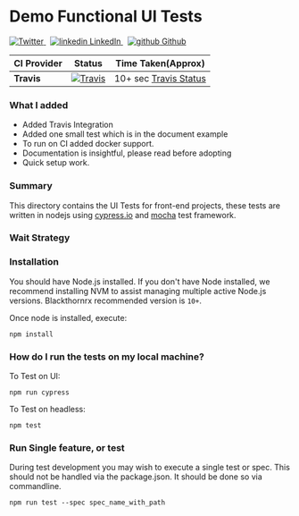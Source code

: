 # Demo Functional UI Tests


<p>
  <a href="https://twitter.com/intent/follow?screen_name=mad_pandey" rel="nofollow noreferrer">
    <img src="https://img.shields.io/twitter/follow/mad_pandey.svg" alt="Twitter">
  </a> &nbsp; 
  <a href="https://www.linkedin.com/in/imsiddharth/" rel="nofollow noreferrer">
    <img src="https://i.stack.imgur.com/gVE0j.png" alt="linkedin"> LinkedIn
  </a> &nbsp; 
  <a href="https://github.com/imsiddharth" rel="nofollow noreferrer">
    <img src="https://i.stack.imgur.com/tskMh.png" alt="github"> Github
  </a>
</p>



| **CI Provider**  | **Status** | **Time Taken(Approx)** |
| ------------- | ------------- |  ------------- |
| **Travis** | [![Travis](https://travis-ci.org/imsiddharth/demoCypress.svg)](https://travis-ci.org/imsiddharth/demoCypress) | 10+ sec [Travis Status](http://scribu.net/travis-stats/#imsiddharth/demoCypress/master)|



### What I added
  * Added Travis Integration 
  * Added one small test which is in the document example
  * To run on CI added docker support.
  * Documentation is insightful, please read before adopting
  * Quick setup work. 

### Summary
This directory contains the UI Tests for front-end projects, these tests are written in nodejs using [cypress.io](https://www.cypress.io) and [mocha](https://mochajs.org/) test framework.


### Wait Strategy

### Installation
You should have Node.js installed. If you don't have Node installed, we recommend installing NVM to assist managing multiple active Node.js versions.
Blackthornrx recommended version is `10+`.
    
Once node is installed, execute:   

    npm install

### How do I run the tests on my local machine?

To Test on UI:
 
    npm run cypress

To Test on headless:
 
    npm test


### Run Single feature, or test
During test development you may wish to execute a single test or spec. This should not be handled via the package.json. It should be done so via commandline. 

    npm run test --spec spec_name_with_path
